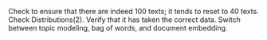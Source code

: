 Check to ensure that there are indeed 100 texts; it tends to reset to 40 texts. Check Distributions(2).
Verify that it has taken the correct data.
Switch between topic modeling, bag of words, and document embedding.
